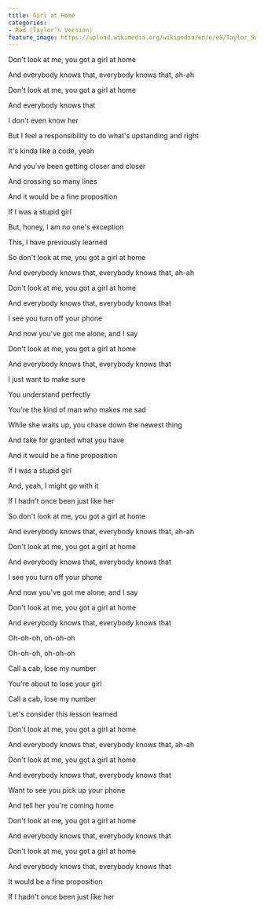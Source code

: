 ```yaml
---
title: Girl at Home
categories:
- Red (Taylor’s Version)
feature_image: https://upload.wikimedia.org/wikipedia/en/e/e8/Taylor_Swift_-_Red.png
--- 
```

Don't look at me, you got a girl at home

And everybody knows that, everybody knows that, ah-ah

Don't look at me, you got a girl at home

And everybody knows that

I don't even know her

But I feel a responsibility to do what's upstanding and right

It's kinda like a code, yeah

And you've been getting closer and closer

And crossing so many lines

And it would be a fine proposition

If I was a stupid girl

But, honey, I am no one's exception

This, I have previously learned

So don't look at me, you got a girl at home

And everybody knows that, everybody knows that, ah-ah

Don't look at me, you got a girl at home

And everybody knows that, everybody knows that

I see you turn off your phone

And now you've got me alone, and I say

Don't look at me, you got a girl at home

And everybody knows that, everybody knows that

I just want to make sure

You understand perfectly

You're the kind of man who makes me sad

While she waits up, you chase down the newest thing

And take for granted what you have

And it would be a fine proposition

If I was a stupid girl

And, yeah, I might go with it

If I hadn't once been just like her

So don't look at me, you got a girl at home

And everybody knows that, everybody knows that, ah-ah

Don't look at me, you got a girl at home

And everybody knows that, everybody knows that

I see you turn off your phone

And now you've got me alone, and I say

Don't look at me, you got a girl at home

And everybody knows that, everybody knows that

Oh-oh-oh, oh-oh-oh

Oh-oh-oh, oh-oh-oh

Call a cab, lose my number

You're about to lose your girl

Call a cab, lose my number

Let's consider this lesson learned

Don't look at me, you got a girl at home

And everybody knows that, everybody knows that, ah-ah

Don't look at me, you got a girl at home

And everybody knows that, everybody knows that

Want to see you pick up your phone

And tell her you're coming home

Don't look at me, you got a girl at home

And everybody knows that, everybody knows that

Don't look at me, you got a girl at home

And everybody knows that, everybody knows that

It would be a fine proposition

If I hadn't once been just like her
